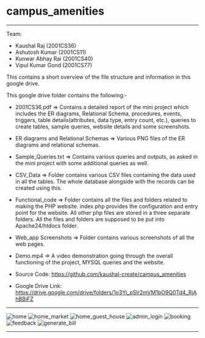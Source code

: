 # campus_amenities
------------------------------------------------------------------------------------------------------------------------------------------------------------------------
Team:
- Kaushal Raj (2001CS36)
- Ashutosh Kumar (2001CS11)
- Kunwar Abhay Rai (2001CS40)
- Vipul Kumar Gond (2001CS77)

This contains a short overview of the file structure and information in this google drive.

This google drive folder contains the following:-

  -  2001CS36.pdf => Contains a detailed report of the mini project which includes the ER diagrams, Relational Schema, procedures, events, triggers, table details(attributes, data type, entry count, etc.), queries to create tables, sample queries, website details and some screenshots.

  -  ER diagrams and Relational Schemas => Various PNG files of the ER diagrams and relational schemas.

  -  Sample_Queries.txt => Contains various queries and outputs, as asked in the mini project with some additional queries as well.

  -  CSV_Data => Folder contains various CSV files containing the data used in all the tables. The whole database alongside with the records can be created using this.

  -  Functional_code => Folder contains all the files and folders related to making the PHP website. index.php provides the configuration and entry point for the website. All other php files are stored in a three separate folders. All the files and folders are supposed to be put into Apache24/htdocs folder.

  -  Web_app Screenshots => Folder contains various screenshots of all the web pages.

  -  Demo.mp4 => A video demonstration going through the overall functioning of the project, MYSQL queries and the website. 
  
  -  Source Code:    https://github.com/kaushal-create/campus_amenities
  
  -  Google Drive Link:  https://drive.google.com/drive/folders/1o3Yi_pSlr2mVM1bO9Q0Td4_RjAhBBiFZ
---
![home](https://user-images.githubusercontent.com/76280223/208390118-c9fdf627-a93d-4c79-b45e-b4ef163dd656.png)
![home_market](https://user-images.githubusercontent.com/76280223/208390101-fc59e1fa-4753-4195-a4ae-11bac65203c7.png)
![home_guest_house](https://user-images.githubusercontent.com/76280223/208390054-5276ee42-4c05-4239-bdff-b4dec3275438.png)
![admin_login](https://user-images.githubusercontent.com/76280223/208390036-4d120f8d-204a-4f30-a491-686798f7ccfb.png)
![booking](https://user-images.githubusercontent.com/76280223/208390041-76b6e297-083d-4f90-aceb-33f0bd19f176.png)
![feedback](https://user-images.githubusercontent.com/76280223/208390044-36ab8388-f86e-4452-bbab-30beade429dc.png)
![generate_bill](https://user-images.githubusercontent.com/76280223/208390049-6ea8e62e-e583-4625-93f4-a244587a718f.png)

------------------------------------------------------------------------------------------------------------------------------------------------------------------------


